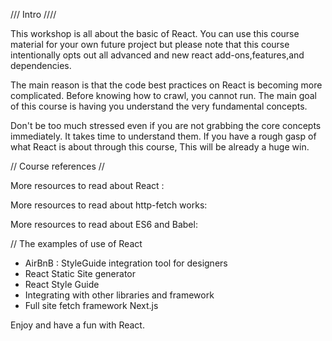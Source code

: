 /// Intro ////

This workshop is all about the basic of React.
You can use this course material for your own future project
but please note that this course intentionally opts out all advanced and new react add-ons,features,and dependencies.

The main reason is that the code best practices on React is becoming more complicated.
Before knowing how to crawl, you cannot run. The main goal of this course is having you understand the very fundamental concepts.

Don't be too much stressed even if you are not grabbing the core concepts immediately.
It takes time to understand them. If you have a rough gasp of what React is about through this course, This will be already a huge win.

// Course references //

More resources to read about React :

More resources to read about http-fetch works:

More resources to read about ES6 and Babel:

// The examples of use of React

- AirBnB : StyleGuide integration tool for designers
- React Static Site generator
- React Style Guide
- Integrating with other libraries and framework
- Full site fetch framework Next.js

Enjoy and have a fun with React.
